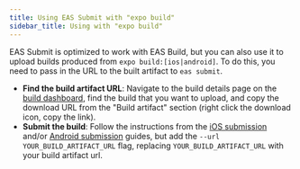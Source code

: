 ```yaml
---
title: Using EAS Submit with "expo build"
sidebar_title: Using with "expo build"
---
```


EAS Submit is optimized to work with EAS Build, but you can also use it to upload builds produced from `expo build:[ios|android]`. To do this, you need to pass in the URL to the built artifact to `eas submit`.

- **Find the build artifact URL**: Navigate to the build details page on the [build dashboard](https://expo.io/builds), find the build that you want to upload, and copy the download URL from the "Build artifact" section (right click the download icon, copy the link).
- **Submit the build**: Follow the instructions from the [iOS submission](submit-ios.md) and/or [Android submission](submit-android.md) guides, but add the `--url YOUR_BUILD_ARTIFACT_URL` flag, replacing `YOUR_BUILD_ARTIFACT_URL` with your build artifact url.